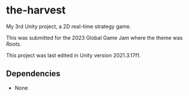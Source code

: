 # the-harvest
My 3rd Unity project, a 2D real-time strategy game. 

This was submitted for the 2023 Global Game Jam where the theme was *Roots*.

This project was last edited in Unity version 2021.3.17f1.

## Dependencies
- None
